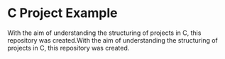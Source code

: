 # C Project Example
With the aim of understanding the structuring of projects in C, this repository was created.With the aim of understanding the structuring of projects in C, this repository was created.
